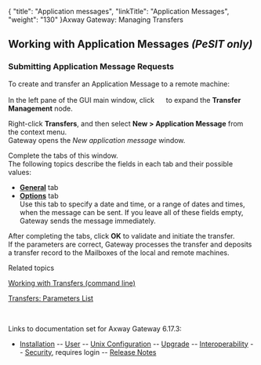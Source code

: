 {
    "title": "Application messages",
    "linkTitle": "Application Messages",
    "weight": "130"
}<span class="mc-variable axway_variables.Component_Long_Name variable">Axway Gateway</span>: Managing Transfers

## Working with Application Messages <span style="font-style: italic;">(PeSIT only)</span>

### Submitting Application Message Requests

To create and transfer an Application Message to a remote machine:

In the left pane of the GUI main window, click <img src="/Images/Gateway/expand_marker.gif" width="16" height="16" /> to expand the <span style="font-weight: bold;">Transfer Management</span> node.

Right-click <span style="font-weight: bold;">Transfers</span>, and then select <span style="font-weight: bold;">New &gt; Application Message</span> from the context menu.  
Gateway opens the <span style="font-style: italic;">New application message</span> window.

Complete the tabs of this window.  
The following topics describe the fields in each tab and their possible values:

-   <span style="font-weight: bold;">[General](application_message_general_tab)</span> tab
-   <span style="font-weight: bold;">[Options](application_message_options_tab)</span> tab  
    Use this tab to specify a date and time, or a range of dates and times, when the message can be sent. If you leave all of these fields empty, Gateway sends the message immediately.

After completing the tabs, click <span style="font-weight: bold;">OK</span> to validate and initiate the transfer.  
If the parameters are correct, Gateway processes the transfer and deposits a transfer record to the Mailboxes of the local and remote machines.

Related topics

[Working with Transfers (command line)](../working_with_transfers_cli)

[Transfers: Parameters List](../working_with_transfers_cli/transfer_req_parameter_list)

 

Links to documentation set for Axway Gateway <span class="mc-variable axway_variables.Release_Number variable">6.17.3</span>:

-   [Installation](#) -- [User](#) -- [Unix Configuration](#) -- [Upgrade](#) -- [Interoperability](#) -- [Security](#), requires login -- [Release Notes](#)
